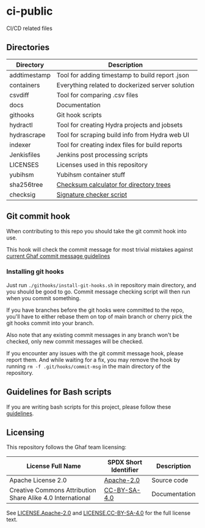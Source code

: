 <!--
    Copyright 2024 TII (SSRC) and the Ghaf contributors
    SPDX-License-Identifier: CC-BY-SA-4.0
-->

# ci-public

CI/CD related files

## Directories

| Directory | Description
| --- | ---
| addtimestamp | Tool for adding timestamp to build report .json
| containers | Everything related to dockerized server solution
| csvdiff | Tool for comparing .csv files
| docs | Documentation
| githooks | Git hook scripts
| hydractl | Tool for creating Hydra projects and jobsets
| hydrascrape | Tool for scraping build info from Hydra web UI
| indexer | Tool for creating index files for build reports
| Jenkisfiles | Jenkins post processing scripts
| LICENSES | Licenses used in this repository
| yubihsm | Yubihsm container stuff
| sha256tree | [Checksum calculator for directory trees](./sha256tree/sha256tree.md)
| checksig | [Signature checker script](./checksig/checksig.md)

## Git commit hook

When contributing to this repo you should take the git commit hook into use.

This hook will check the commit message for most trivial mistakes against [current Ghaf commit message guidelines](https://github.com/tiiuae/ghaf/blob/main/CONTRIBUTING.md#commit-message-guidelines)

### Installing git hooks

Just run ``./githooks/install-git-hooks.sh`` in repository main directory, and you should be good to go. Commit message checking script will then run when you commit something.

If you have branches before the git hooks were committed to the repo, you'll have to either rebase them on top of main branch or cherry pick the git hooks commit into your branch.

Also note that any existing commit messages in any branch won't be checked, only new commit messages will be checked.

If you encounter any issues with the git commit message hook, please report them. And while waiting for a fix, you may remove the hook by running ``rm -f .git/hooks/commit-msg`` in the main directory of the repository.

## Guidelines for Bash scripts

If you are writing bash scripts for this project, please follow these [guidelines](./docs/bash_script_style_guide.md).

## Licensing

This repository follows the Ghaf team licensing:

| License Full Name | SPDX Short Identifier | Description
| --- | --- | ---
| Apache License 2.0 | [Apache-2.0](https://spdx.org/licenses/Apache-2.0.html) | Source code
| Creative Commons Attribution Share Alike 4.0 International | [CC-BY-SA-4.0](https://spdx.org/licenses/CC-BY-SA-4.0.html) | Documentation

See [LICENSE.Apache-2.0](./LICENSES/LICENSE.Apache-2.0) and [LICENSE.CC-BY-SA-4.0](./LICENSES/LICENSE.CC-BY-SA-4.0) for the full license text.
